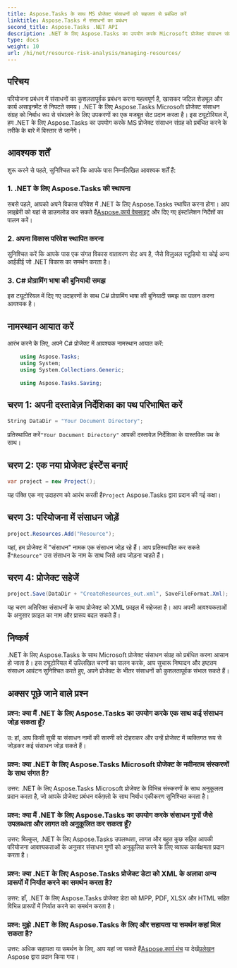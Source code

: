 ```yaml
---
title: Aspose.Tasks के साथ MS प्रोजेक्ट संसाधनों को सहजता से प्रबंधित करें
linktitle: Aspose.Tasks में संसाधनों का प्रबंधन
second_title: Aspose.Tasks .NET API
description: .NET के लिए Aspose.Tasks का उपयोग करके Microsoft प्रोजेक्ट संसाधन संग्रह को सहजता से प्रबंधित करना सीखें। उत्पादकता बढ़ाएँ और प्रोजेक्ट वर्कफ़्लो को सुव्यवस्थित करें।
type: docs
weight: 10
url: /hi/net/resource-risk-analysis/managing-resources/
---
```

## परिचय
परियोजना प्रबंधन में संसाधनों का कुशलतापूर्वक प्रबंधन करना महत्वपूर्ण है, खासकर जटिल शेड्यूल और कार्य असाइनमेंट से निपटते समय। .NET के लिए Aspose.Tasks Microsoft प्रोजेक्ट संसाधन संग्रह को निर्बाध रूप से संभालने के लिए उपकरणों का एक मजबूत सेट प्रदान करता है। इस ट्यूटोरियल में, हम .NET के लिए Aspose.Tasks का उपयोग करके MS प्रोजेक्ट संसाधन संग्रह को प्रबंधित करने के तरीके के बारे में विस्तार से जानेंगे।
## आवश्यक शर्तें
शुरू करने से पहले, सुनिश्चित करें कि आपके पास निम्नलिखित आवश्यक शर्तें हैं:
### 1. .NET के लिए Aspose.Tasks की स्थापना
 सबसे पहले, आपको अपने विकास परिवेश में .NET के लिए Aspose.Tasks स्थापित करना होगा। आप लाइब्रेरी को यहां से डाउनलोड कर सकते हैं[Aspose.कार्य वेबसाइट](https://releases.aspose.com/tasks/net/) और दिए गए इंस्टॉलेशन निर्देशों का पालन करें।
### 2. अपना विकास परिवेश स्थापित करना
सुनिश्चित करें कि आपके पास एक संगत विकास वातावरण सेट अप है, जैसे विज़ुअल स्टूडियो या कोई अन्य आईडीई जो .NET विकास का समर्थन करता है।
### 3. C# प्रोग्रामिंग भाषा की बुनियादी समझ
इस ट्यूटोरियल में दिए गए उदाहरणों के साथ C# प्रोग्रामिंग भाषा की बुनियादी समझ का पालन करना आवश्यक है।

## नामस्थान आयात करें
आरंभ करने के लिए, अपने C# प्रोजेक्ट में आवश्यक नामस्थान आयात करें:
```csharp
    using Aspose.Tasks;
    using System;
    using System.Collections.Generic;
    
    using Aspose.Tasks.Saving;
```

## चरण 1: अपनी दस्तावेज़ निर्देशिका का पथ परिभाषित करें
```csharp
String DataDir = "Your Document Directory";
```
 प्रतिस्थापित करें`"Your Document Directory"` आपकी दस्तावेज़ निर्देशिका के वास्तविक पथ के साथ।
## चरण 2: एक नया प्रोजेक्ट इंस्टेंस बनाएं
```csharp
var project = new Project();
```
 यह पंक्ति एक नए उदाहरण को आरंभ करती है`Project` Aspose.Tasks द्वारा प्रदान की गई कक्षा।
## चरण 3: परियोजना में संसाधन जोड़ें
```csharp
project.Resources.Add("Resource");
```
 यहां, हम प्रोजेक्ट में "संसाधन" नामक एक संसाधन जोड़ रहे हैं। आप प्रतिस्थापित कर सकते हैं`"Resource"` उस संसाधन के नाम के साथ जिसे आप जोड़ना चाहते हैं।
## चरण 4: प्रोजेक्ट सहेजें
```csharp
project.Save(DataDir + "CreateResources_out.xml", SaveFileFormat.Xml);
```
यह चरण अतिरिक्त संसाधनों के साथ प्रोजेक्ट को XML फ़ाइल में सहेजता है। आप अपनी आवश्यकताओं के अनुसार फ़ाइल का नाम और प्रारूप बदल सकते हैं।

## निष्कर्ष
.NET के लिए Aspose.Tasks के साथ Microsoft प्रोजेक्ट संसाधन संग्रह को प्रबंधित करना आसान हो जाता है। इस ट्यूटोरियल में उल्लिखित चरणों का पालन करके, आप सुचारू निष्पादन और इष्टतम संसाधन आवंटन सुनिश्चित करते हुए, अपने प्रोजेक्ट के भीतर संसाधनों को कुशलतापूर्वक संभाल सकते हैं।
## अक्सर पूछे जाने वाले प्रश्न
### प्रश्न: क्या मैं .NET के लिए Aspose.Tasks का उपयोग करके एक साथ कई संसाधन जोड़ सकता हूँ?
उ: हां, आप किसी सूची या संसाधन नामों की सारणी को दोहराकर और उन्हें प्रोजेक्ट में व्यक्तिगत रूप से जोड़कर कई संसाधन जोड़ सकते हैं।
### प्रश्न: क्या .NET के लिए Aspose.Tasks Microsoft प्रोजेक्ट के नवीनतम संस्करणों के साथ संगत है?
उत्तर: .NET के लिए Aspose.Tasks Microsoft प्रोजेक्ट के विभिन्न संस्करणों के साथ अनुकूलता प्रदान करता है, जो आपके प्रोजेक्ट प्रबंधन वर्कफ़्लो के साथ निर्बाध एकीकरण सुनिश्चित करता है।
### प्रश्न: क्या मैं .NET के लिए Aspose.Tasks का उपयोग करके संसाधन गुणों जैसे उपलब्धता और लागत को अनुकूलित कर सकता हूँ?
उत्तर: बिल्कुल, .NET के लिए Aspose.Tasks उपलब्धता, लागत और बहुत कुछ सहित आपकी परियोजना आवश्यकताओं के अनुसार संसाधन गुणों को अनुकूलित करने के लिए व्यापक कार्यक्षमता प्रदान करता है।
### प्रश्न: क्या .NET के लिए Aspose.Tasks प्रोजेक्ट डेटा को XML के अलावा अन्य प्रारूपों में निर्यात करने का समर्थन करता है?
उत्तर: हाँ, .NET के लिए Aspose.Tasks प्रोजेक्ट डेटा को MPP, PDF, XLSX और HTML सहित विभिन्न प्रारूपों में निर्यात करने का समर्थन करता है।
### प्रश्न: मुझे .NET के लिए Aspose.Tasks के लिए और सहायता या समर्थन कहां मिल सकता है?
 उत्तर: अधिक सहायता या समर्थन के लिए, आप यहां जा सकते हैं[Aspose.कार्य मंच](https://forum.aspose.com/c/tasks/15) या देखें[प्रलेखन](https://reference.aspose.com/tasks/net/) Aspose द्वारा प्रदान किया गया।